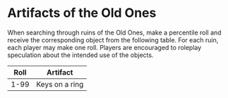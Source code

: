# Artifacts of the Old Ones

When searching through ruins of the Old Ones, make a percentile roll and receive the corresponding object from the following table.
For each ruin, each player may make one roll.
Players are encouraged to roleplay speculation about the intended use of the objects.

| Roll | Artifact |
| ---- | -------- |
| 1-99 | Keys on a ring |
